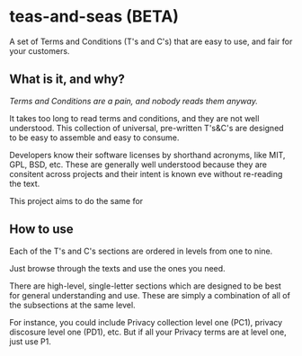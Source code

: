 # teas-and-seas (BETA)
A set of Terms and Conditions (T's and C's) that are easy to use, and fair for your customers.

## What is it, and why?

*Terms and Conditions are a pain, and nobody reads them anyway.*

It takes too long to read terms and conditions, and they are not well understood. This collection of universal, pre-written T's&C's are designed to be easy to assemble and easy to consume.

Developers know their software licenses by shorthand acronyms, like MIT, GPL, BSD, etc. These are generally well understood because they are consitent across projects and their intent is known eve without re-reading the text.

This project aims to do the same for 

## How to use

Each of the T's and C's sections are ordered in levels from one to nine. 

Just browse through the texts and use the ones you need.

There are high-level, single-letter sections which are designed to be best for general understanding and use. These are simply a combination of all of the subsections at the same level.

For instance, you could include Privacy collection level one (PC1), privacy discosure level one (PD1), etc. But if all your Privacy terms are at level one, just use P1.